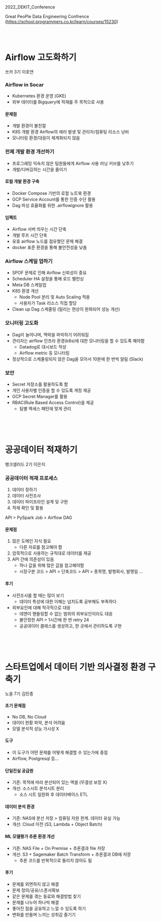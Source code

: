 2022_DEKIT_Conference

Great PeoPle Data Engineering Confrence (https://school.programmers.co.kr/learn/courses/15230)

<br/>
<br/>

# Airflow 고도화하기
쏘카 3기 이호연

### Airflow in Socar
- Kubernetes 환경 운영 (GKE)
- 외부 데이터를 Bigquery에 적재를 주 목적으로 사용

#### 문제점
- 개발 환경이 불친절
- K8S 개발 환경 Airflow의 에러 발생 및 관리자/컴퓨팅 리소스 낭비
- 모니터링 환경/대응이 체계화되지 않음

### 전체 개발 환경 개선하기
- 프로그래밍 익숙치 않은 팀원들에게 Airflow 사용 러닝 커브를 낮추기
- 개발/디버깅하는 시간을 줄이기

#### 로컬 개발 환경 구축
- Docker Compose 기반의 로컬 노트북 환경
- GCP Service Account를 통한 인증 수단 활용
- Dag 파싱 효율화를 위한 .airflowignore 활용

#### 임팩트
- Airflow 서버 띄우는 시간 단축
- 개발 루프 시간 단축
- 유휴 airflow 노드를 점유했던 문제 해결
- docker 표준 환경을 통해 불안전성을 낮춤

### Airflow 스케일 업하기 
- SPOF 문제로 인해 Airflow 신뢰성이 중요
- Scheduler HA 설정을 통해 로드 밸런싱
- Meta DB 스케일업
- K8S 환경 개선
    - Node Pool 분리 및 Auto Scaling 적용
    - 사용자가 Task 리소스 직접 할당
- Clean up Dag 스케줄링 (밀리는 현상이 완화되어 성능 개선)

### 모니터링 고도화
- Dag이 늘어나며, 맥락을 파악하기 어려워짐
- 관리자는 airflow 인프라 환경(k8s)에 대한 모니터링을 할 수 있도록 해야함
    - Datadog로 대시보드 작성
    - Airflow metric 등 모니터링
- 정상적으로 스케줄링되지 않은 Dag을 모아서 10분에 한 번씩 알림 (Slack) 

### 보안
- Secret 저장소를 활용하도록 함
- 개인 사용자별 인증을 할 수 있도록 계정 제공
- GCP Secret Manager를 활용
- RBAC(Rule Based Access Control)을 제공
    - 팀별 액세스 패턴에 맞게 관리

<br/>
<br/>
<br/>

# 공공데이터 적재하기 
뱅크샐러드 2기 이은지

### 공공데이터 적재 프로세스
1. 데이터 정하기 
1. 데이터 사전조사
1. 데이터 파이프라인 설계 및 구현
1. 적재 확인 및 활용

API > PySpark Job > Airflow DAG 

#### 문제점
1. 많은 도메인 지식 필요
    - 다른 자료를 참고해야 함
1. 암묵적으로 사용하는 규칙대로 데이터를 제공
1. API 간에 의존성이 있음
    - 하나 값을 위해 많은 값을 참고해야함
    - 시장구분 코드 > API > 단축코드 > API > 종목명, 발행회사, 발행일 ... 

#### 후기
- 사전조사를 할 때는 많이 보기
    - 데이터 특성에 대한 이해는 넘치도록 공부해도 부족하다
- 외부요인에 대해 적극적으로 대응
    - 데엔이 핸들링할 수 없는 범위의 외부요인이라도 대응
    - 불안정한 API > 1시간에 한 번 retry 24
    - 공공데이터 클래스를 생성하고, 한 곳에서 관리하도록 구현

<br/>
<br/>
<br/>

# 스타트업에서 데이터 기반 의사결정 환경 구축기
노을 7기 김민종

#### 초기 문제점
- No DB, No Cloud
- 데이터 현황 파악, 분석 어려움
- 모델 분석적 성능 가시성 X

#### 도구
- 이 도구가 어떤 문제를 어떻게 해결할 수 있는가에 중점
- Airflow, Postgresql 등...

#### 단일진실 공급원
- 기존: 목적에 따라 분산되어 있는 엑셀 (무결성 보장 X)
- 개선: 소스시트 분석시트 분리
    - 소스 시트 일원화 후 데이터베이스 ETL

#### 데이터 분석 환경
- 기존: NAS에 분산 저장 > 컴퓨팅 자원 한계. 데이터 유실 가능
- 개선: Cloud 이전 (S3, Lambda + Object Batch)

#### ML 모델평가 추론 환경 개선
- 기존: NAS File + On Premise + 추론결과 file 저장
- 개선: S3 + Sagemaker Batch Transform + 추론결과 DB에 저장
    - 추론 코드를 반복적으로 돌리지 않아도 됨

#### 후기
- 문제를 외면하지 않고 해결
- 문제 정의/공유/스폰서확보
- 같은 문제를 겪는 동료와 해결방법 찾기 
- 문제를 나누어 하나씩 해결
- 좋아진 점을 공유하고 느낄 수 있도록 하기
- 변화를 만들며 느끼는 성취감 즐기기